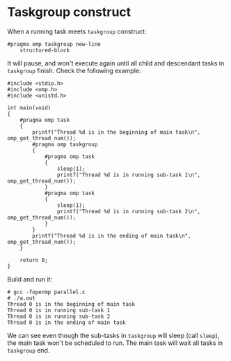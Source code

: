 # Taskgroup construct

When a running task meets `taskgroup` construct:  

	#pragma omp taskgroup new-line
		structured-block

It will pause, and won't execute again until all child and descendant tasks in `taskgroup` finish. Check the following example:  

	#include <stdio.h>
	#include <omp.h>
	#include <unistd.h>
		
	int main(void)
	{	
		#pragma omp task
		{
			printf("Thread %d is in the beginning of main task\n", omp_get_thread_num());
			#pragma omp taskgroup
			{
				#pragma omp task
				{
					sleep(1);
					printf("Thread %d is in running sub-task 1\n", omp_get_thread_num());
				}
				#pragma omp task
				{
					sleep(1);
					printf("Thread %d is in running sub-task 2\n", omp_get_thread_num());
				}
			}
			printf("Thread %d is in the ending of main task\n", omp_get_thread_num());
		}
	
		return 0;
	}

Build and run it:  

	# gcc -fopenmp parallel.c
	# ./a.out
	Thread 0 is in the beginning of main task
	Thread 0 is in running sub-task 1
	Thread 0 is in running sub-task 2
	Thread 0 is in the ending of main task

We can see even though the sub-tasks in `taskgroup` will sleep (call `sleep`), the main task won't be scheduled to run. The main task will wait all tasks in `taskgroup` end.

